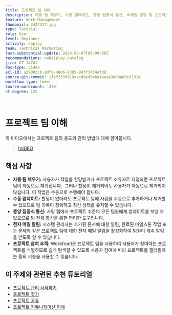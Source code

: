 ```yaml
---
title: 프로젝트 팀 이해
description: 자동 팀 채우기, 수동 업데이트, 중앙 집중식 통신, 이메일 알림 및 프로젝트 참여 추적을 통해 Workfront에서 프로젝트 팀을 효율적으로 관리하여 공동 작업을 간소화합니다.
feature: Work Management
thumbnail: 3427227.jpg
type: Tutorial
role: User
level: Beginner
activity: deploy
team: Technical Marketing
last-substantial-update: 2024-02-07T00:00:00Z
recommendations: noDisplay,catalog
jira: KT-14781
doc-type: video
exl-id: a29003cb-9df0-4806-8395-80ff1fd4efd8
source-git-commit: 1f6f333f919aacd8ed94ba1aae434d8a80c91314
workflow-type: tm+mt
source-wordcount: '220'
ht-degree: 12%

---
```


# 프로젝트 팀 이해

이 비디오에서는 프로젝트 팀의 용도와 관리 방법에 대해 알아봅니다.

>[!VIDEO](https://video.tv.adobe.com/v/3427227/?quality=12&learn=on&enablevpops)

## 핵심 사항

* **자동 팀 채우기:** 사용자가 작업을 할당받거나 프로젝트 소유자로 지정되면 프로젝트 팀이 자동으로 채워집니다. &#x200B; 그러나 할당이 제거되어도 사용자가 자동으로 제거되지 않습니다. 이 작업은 수동으로 수행해야 합니다. &#x200B;
* **수동 업데이트:** 할당이 없더라도 프로젝트 팀에 사람을 수동으로 추가하거나 제거할 수 있으므로 팀 목록이 정확하고 최신 상태를 유지할 수 있습니다. &#x200B;
* **중앙 집중식 통신:** 사람 탭에서 프로젝트 수준의 모든 팀원에게 업데이트를 보낼 수 있으므로 팀 전체 통신을 위한 편리한 도구입니다. &#x200B;
* **전자 메일 알림:** 시스템 관리자는 추가된 문서에 대한 알림, 완료된 마일스톤 작업 또는 문제와 같은 프로젝트 팀에 대한 전자 메일 알림을 활성화하여 팀원이 계속 알림을 받도록 할 수 있습니다. &#x200B;
* **프로젝트 참여 추적:** Workfront은 프로젝트 팀을 사용하여 사용자가 참여하는 프로젝트를 식별하므로 쉽게 탐색할 수 있도록 사용자 참여에 따라 프로젝트를 필터링하는 등의 기능을 사용할 수 있습니다. &#x200B;

## 이 주제와 관련된 추천 튜토리얼

* [프로젝트 관리 시작하기](/help/manage-work/projects/getting-started-manage-a-project.md)
* [프로젝트 찾기](/help/manage-work/projects/find-projects.md)
* [프로젝트 공유](/help/manage-work/projects/share-a-project.md)
* [프로젝트 커뮤니케이션 이해](/help/manage-work/projects/understand-project-communication.md)
